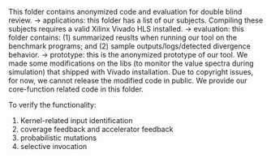 

This folder contains anonymized code and evaluation for double blind review.
-> applications: this folder has a list of our subjects. Compiling these subjects requires a valid Xilinx Vivado HLS installed.
-> evaluation: this folder contains: (1) summarized reuslts when running our tool on the benchmark programs; and (2) sample outputs/logs/detected divergence behavior.
-> prototype: this is the anonymized prototype of our tool. We made some modifications on the libs (to monitor the value spectra during simulation) that shipped with Vivado installation. Due to copyright issues, for now, we cannot release the modified code in public. We provide our core-function related code in this folder.


To verify the functionality:
1. Kernel-related input identification
2. coverage feedback and accelerator feedback
3. probabilistic mutations
4. selective invocation



